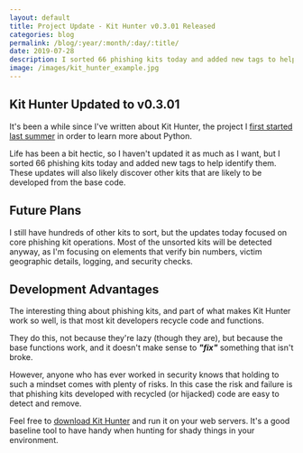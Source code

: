 ```yaml
---
layout: default
title: Project Update - Kit Hunter v0.3.01 Released
categories: blog
permalink: /blog/:year/:month/:day/:title/
date: 2019-07-28
description: I sorted 66 phishing kits today and added new tags to help identify them. These updates will also likely discover other kits that are likely to be developed from the base code.
image: /images/kit_hunter_example.jpg
---
```


## Kit Hunter Updated to v0.3.01
It's been a while since I've written about Kit Hunter, the project I [first started last summer][1] in order to learn more about Python.

Life has been a bit hectic, so I haven't updated it as much as I want, but I sorted 66 phishing kits today and added new tags to help identify them. These updates will also likely discover other kits that are likely to be developed from the base code.

## Future Plans
I still have hundreds of other kits to sort, but the updates today focused on core phishing kit operations. Most of the unsorted kits will be detected anyway, as I'm focusing on elements that verify bin numbers, victim geographic details, logging, and security checks.

## Development Advantages
The interesting thing about phishing kits, and part of what makes Kit Hunter work so well, is that most kit developers recycle code and functions.

They do this, not because they're lazy (though they are), but because the base functions work, and it doesn't make sense to _**"fix"**_ something that isn't broke.

However, anyone who has ever worked in security knows that holding to such a mindset comes with plenty of risks. In this case the risk and failure is that phishing kits developed with recycled (or hijacked) code are easy to detect and remove.

Feel free to [download Kit Hunter][2] and run it on your web servers. It's a good baseline tool to have handy when hunting for shady things in your environment.

[1]:/data/2018/08/03/learning-python-the-hard-way-kit-hunter-project/

[2]:https://github.com/SteveD3/kit_hunter
